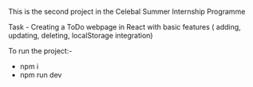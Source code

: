 This is the second project in the Celebal Summer Internship Programme 

Task - Creating a ToDo webpage in React with basic features ( adding, updating, deleting, localStorage integration)

To run the project:-

- npm i
- npm run dev